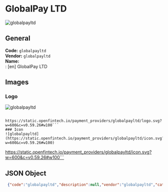 # GlobalPay LTD 
![globalpayltd](https://static.openfintech.io/payment_providers/globalpayltd/logo.svg?w=600&c=v0.59.26#w100)  
## General 
**Code:** `globalpayltd`  
**Vendor:** `globalpayltd`  
**Name:**  
:	[en] GlobalPay LTD  
## Images 
### Logo 
![globalpayltd](https://static.openfintech.io/payment_providers/globalpayltd/logo.svg?w=600&c=v0.59.26#w100)  
```
 https://static.openfintech.io/payment_providers/globalpayltd/logo.svg?w=600&c=v0.59.26#w100```  
### Icon 
![globalpayltd](https://static.openfintech.io/payment_providers/globalpayltd/icon.svg?w=600&c=v0.59.26#w100)  
```
 https://static.openfintech.io/payment_providers/globalpayltd/icon.svg?w=600&c=v0.59.26#w100```  
## JSON Object 
```json
 {"code":"globalpayltd","description":null,"vendor":"globalpayltd","categories":null,"countries":null,"payment_method":null,"payout_method":null,"metadata":{"about_payments_code":"globalpayltd"},"name":{"en":"GlobalPay LTD"}}```  
